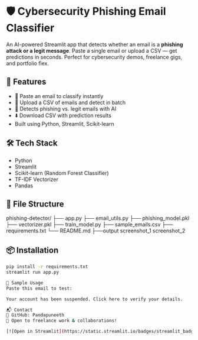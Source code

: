 # 🛡️ Cybersecurity Phishing Email Classifier

An AI-powered Streamlit app that detects whether an email is a **phishing attack or a legit message**. Paste a single email or upload a CSV — get predictions in seconds. Perfect for cybersecurity demos, freelance gigs, and portfolio flex.

## 🚀 Features

- 📧 Paste an email to classify instantly
- 📂 Upload a CSV of emails and detect in batch
- 🎯 Detects phishing vs. legit emails with AI
- ⬇️ Download CSV with prediction results
- Built using Python, Streamlit, Scikit-learn

## 🛠️ Tech Stack

- Python
- Streamlit
- Scikit-learn (Random Forest Classifier)
- TF-IDF Vectorizer
- Pandas

## 📁 File Structure

phishing-detector/
├── app.py
├── email_utils.py
├── phishing_model.pkl
├── vectorizer.pkl
├── train_model.py
├── sample_emails.csv
├── requirements.txt
└── README.md
├──output
   screenshot_1
   screenshot_2

## 📦 Installation

```bash
pip install -r requirements.txt
streamlit run app.py

🧪 Sample Usage
Paste this email to test:

Your account has been suspended. Click here to verify your details.

📬 Contact
🔗 GitHub: Pandapuneeth
📩 Open to freelance work & collaborations!

[![Open in Streamlit](https://static.streamlit.io/badges/streamlit_badge_black_white.svg)](https://phishing-detector-njkzerzsknrix3jhchdbzg.streamlit.app/)